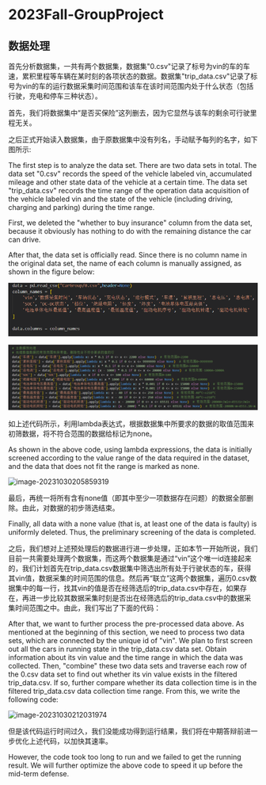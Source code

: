 # 2023Fall-GroupProject

## 数据处理

首先分析数据集，一共有两个数据集，数据集"0.csv"记录了标号为vin的车的车速，累积里程等车辆在某时刻的各项状态的数据。数据集"trip_data.csv"记录了标号为vin的车的运行数据采集时间范围和该车在该时间范围内处于什么状态（包括行驶，充电和停车三种状态）。

首先，我们将数据集中“是否买保险”这列删去，因为它显然与该车的剩余可行驶里程无关。

之后正式开始读入数据集，由于原数据集中没有列名，手动赋予每列的名字，如下图所示:

The first step is to analyze the data set. There are two data sets in total. The data set "0.csv" records the speed of the vehicle labeled vin, accumulated mileage and other state data of the vehicle at a certain time. The data set "trip_data.csv" records the time range of the operation data acquisition of the vehicle labeled vin and the state of the vehicle (including driving, charging and parking) during the time range.

First, we deleted the "whether to buy insurance" column from the data set, because it obviously has nothing to do with the remaining distance the car can drive.

After that, the data set is officially read. Since there is no column name in the original data set, the name of each column is manually assigned, as shown in the figure below:

![image-20231030205450049](imgs/数据预处理1.png)

![image-20231030205138617](imgs/数据字段解释.png)

如上述代码所示，利用lambda表达式，根据数据集中所要求的数据的取值范围来初筛数据，将不符合范围的数据给标记为none。

As shown in the above code, using lambda expressions, the data is initially screened according to the value range of the data required in the dataset, and the data that does not fit the range is marked as none.

![image-20231030205859319](C:/Users/DELL/AppData/Roaming/Typora/typora-user-images/image-20231030205859319.png)

最后，再统一将所有含有none值（即其中至少一项数据存在问题）的数据全部删除。由此，对数据的初步筛选结束。

Finally, all data with a none value (that is, at least one of the data is faulty) is uniformly deleted. Thus, the preliminary screening of the data is completed.

之后，我们想对上述预处理后的数据进行进一步处理，正如本节一开始所说，我们目前一共需要处理两个数据集，而这两个数据集是通过“vin”这个唯一id连接起来的，我们计划首先在trip_data.csv数据集中筛选出所有处于行驶状态的车，获得其vin值，数据采集的时间范围的信息。然后再“联立”这两个数据集，遍历0.csv数据集中的每一行，找其vin的值是否在经筛选后的trip_data.csv中存在，如果存在，再进一步比较其数据采集时刻是否出在经筛选后的trip_data.csv中的数据采集时间范围之中。由此，我们写出了下面的代码：

After that, we want to further process the pre-processed data above. As mentioned at the beginning of this section, we need to process two data sets, which are connected by the unique id of "vin". We plan to first screen out all the cars in running state in the trip_data.csv data set. Obtain information about its vin value and the time range in which the data was collected. Then, "combine" these two data sets and traverse each row of the 0.csv data set to find out whether its vin value exists in the filtered trip_data.csv. If so, further compare whether its data collection time is in the filtered trip_data.csv data collection time range. From this, we write the following code:



![image-20231030212031974](C:/Users/DELL/AppData/Roaming/Typora/typora-user-images/image-20231030212031974.png)

但是该代码运行时间过久，我们没能成功得到运行结果，我们将在中期答辩前进一步优化上述代码，以加快其速率。

However, the code took too long to run and we failed to get the running result. We will further optimize the above code to speed it up before the mid-term defense.







